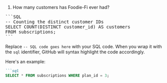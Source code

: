 1. How many customers has Foodie-Fi ever had?
<pre>
```SQL
-- Counting the distinct customer IDs
SELECT COUNT(DISTINCT customer_id) AS customers
FROM subscriptions;
```
</pre>


Replace `-- SQL code goes here` with your SQL code. When you wrap it with the `sql` identifier, GitHub will syntax highlight the code accordingly.

Here's an example:

```markdown
```sql
SELECT * FROM subscriptions WHERE plan_id = 3;
